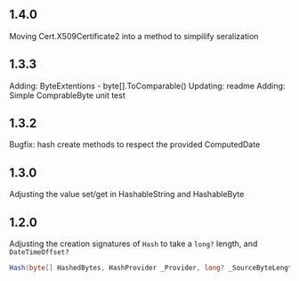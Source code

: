 ﻿
## 1.4.0
Moving Cert.X509Certificate2 into a method to simpilify seralization

## 1.3.3
Adding: ByteExtentions - byte[].ToComparable()
Updating: readme
Adding: Simple ComprableByte unit test

## 1.3.2
Bugfix: hash create methods to respect the provided ComputedDate

## 1.3.0
Adjusting the value set/get in HashableString and HashableByte

## 1.2.0
Adjusting the creation signatures of `Hash` to take a `long?` length, and `DateTimeOffset?`

``` C#
Hash(byte[] HashedBytes, HashProvider _Provider, long? _SourceByteLength, DateTimeOffset? _ComputedDate)
```
